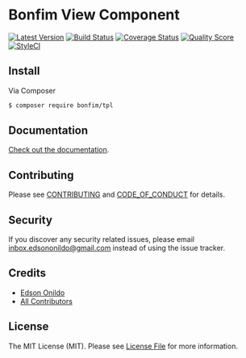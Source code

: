# Bonfim View Component

[![Latest Version][ico-version]][link-version]
[![Build Status][ico-travis]][link-travis]
[![Coverage Status][ico-scrutinizer]][link-scrutinizer]
[![Quality Score][ico-code-quality]][link-code-quality]
[![StyleCI][ico-styleci]][link-styleci]

## Install

Via Composer

``` sh
$ composer require bonfim/tpl
```

## Documentation

[Check out the documentation](https://github.com/EdsonOnildoJR/BonfimTPL/tree/master/docs).

## Contributing

Please see [CONTRIBUTING](CONTRIBUTING.md) and [CODE_OF_CONDUCT](CODE_OF_CONDUCT.md) for details.

## Security

If you discover any security related issues, please email inbox.edsononildo@gmail.com instead of using the issue tracker.

## Credits

- [Edson Onildo][link-author]
- [All Contributors][link-contributors]

## License

The MIT License (MIT). Please see [License File](LICENSE.md) for more information.

[ico-version]: https://img.shields.io/github/release/EdsonOnildoJR/BonfimTPL.svg?style=flat-square
[ico-travis]: https://img.shields.io/travis/EdsonOnildoJR/BonfimTPL/master.svg?style=flat-square
[ico-scrutinizer]: https://img.shields.io/scrutinizer/coverage/g/EdsonOnildoJR/BonfimTPL.svg?style=flat-square
[ico-code-quality]: https://img.shields.io/scrutinizer/g/EdsonOnildoJR/BonfimTPL.svg?style=flat-square
[ico-styleci]: https://styleci.io/repos/124528765/shield?branch=master

[link-version]:https://github.com/EdsonOnildoJR/BonfimTPL/releases
[link-travis]: https://travis-ci.org/EdsonOnildoJR/BonfimTPL
[link-scrutinizer]: https://scrutinizer-ci.com/g/EdsonOnildoJR/BonfimTPL/code-structure
[link-code-quality]: https://scrutinizer-ci.com/g/EdsonOnildoJR/BonfimTPL
[link-styleci]: https://styleci.io/repos/124528765
[link-author]: https://github.com/EdsonOnildoJR
[link-contributors]: https://github.com/EdsonOnildoJR/BonfimTPL/contributors

